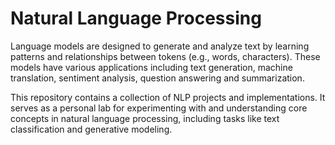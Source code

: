 # Natural Language Processing
Language models are designed to generate and analyze text by learning patterns and relationships between tokens (e.g., words, characters).
These models have various applications including text generation, machine translation, sentiment analysis, question answering and summarization.

This repository contains a collection of NLP projects and implementations. It serves as a personal lab for experimenting with and understanding core concepts in natural language processing, including tasks like text classification and generative modeling.




